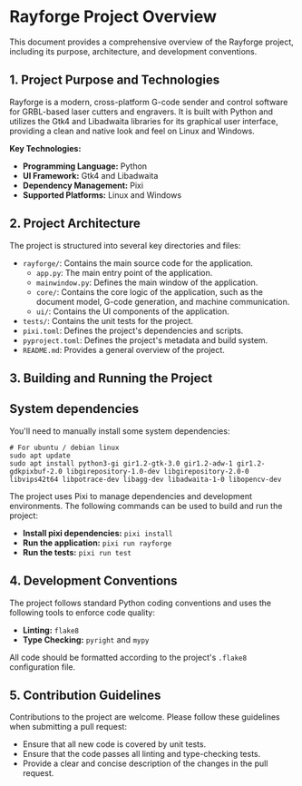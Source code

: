 # Rayforge Project Overview

This document provides a comprehensive overview of the Rayforge project, including its purpose, architecture, and development conventions.

## 1. Project Purpose and Technologies

Rayforge is a modern, cross-platform G-code sender and control software for GRBL-based laser cutters and engravers. It is built with Python and utilizes the Gtk4 and Libadwaita libraries for its graphical user interface, providing a clean and native look and feel on Linux and Windows.

**Key Technologies:**

*   **Programming Language:** Python
*   **UI Framework:** Gtk4 and Libadwaita
*   **Dependency Management:** Pixi
*   **Supported Platforms:** Linux and Windows

## 2. Project Architecture

The project is structured into several key directories and files:

*   `rayforge/`: Contains the main source code for the application.
    *   `app.py`: The main entry point of the application.
    *   `mainwindow.py`: Defines the main window of the application.
    *   `core/`: Contains the core logic of the application, such as the document model, G-code generation, and machine communication.
    *   `ui/`: Contains the UI components of the application.
*   `tests/`: Contains the unit tests for the project.
*   `pixi.toml`: Defines the project's dependencies and scripts.
*   `pyproject.toml`: Defines the project's metadata and build system.
*   `README.md`: Provides a general overview of the project.

## 3. Building and Running the Project

## System dependencies

You'll need to manually install some system dependencies:

```
# For ubuntu / debian linux
sudo apt update
sudo apt install python3-gi gir1.2-gtk-3.0 gir1.2-adw-1 gir1.2-gdkpixbuf-2.0 libgirepository-1.0-dev libgirepository-2.0-0 libvips42t64 libpotrace-dev libagg-dev libadwaita-1-0 libopencv-dev
```

The project uses Pixi to manage dependencies and development environments. The following commands can be used to build and run the project:

*   **Install pixi dependencies:** `pixi install`
*   **Run the application:** `pixi run rayforge`
*   **Run the tests:** `pixi run test`

## 4. Development Conventions

The project follows standard Python coding conventions and uses the following tools to enforce code quality:

*   **Linting:** `flake8`
*   **Type Checking:** `pyright` and `mypy`

All code should be formatted according to the project's `.flake8` configuration file.

## 5. Contribution Guidelines

Contributions to the project are welcome. Please follow these guidelines when submitting a pull request:

*   Ensure that all new code is covered by unit tests.
*   Ensure that the code passes all linting and type-checking tests.
*   Provide a clear and concise description of the changes in the pull request.
